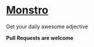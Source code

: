 # [Monstro](https://pouyio.github.io/monstro/index.html)
Get your daily awesome adjective

**Pull Requests are welcome**
